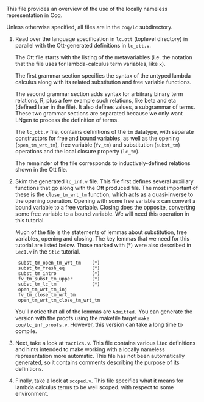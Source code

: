 This file provides an overview of the use of the locally nameless
representation in Coq.

Unless otherwise specified, all files are in the `coq/lc` subdirectory.

1. Read over the language specification in `lc.ott` (toplevel directory) in 
   parallel with the Ott-generated definitions in `lc_ott.v`.
   
   The Ott file starts with the listing of the metavariables (i.e. the notation 
   that the file uses for lambda-calculus term variables, like `x`).

   The first grammar section specifies the syntax of the untyped lambda 
   calculus along with its related substitution and free variable 
   functions. 
   
   The second grammar section adds syntax for arbitrary binary term relations, R, 
   plus a few example such relations, like beta and eta (defined later in the file).
   It also defines values, a subgrammar of terms.
   These two grammar sections are separated because we only want LNgen to process
   the definition of terms.

   The `lc_ott.v` file, contains definitions of the `tm` datatype, with
   separate constructors for free and bound variables, as well as the opening
   (`open_tm_wrt_tm`), free variable (`fv_tm`) and substitution (`subst_tm`)
   operations and the local closure property (`lc_tm`).
   
   The remainder of the file corresponds to inductively-defined relations shown 
   in the Ott file.

2. Skim the generated `lc_inf.v` file.  This file first defines several
   auxiliary functions that go along with the Ott produced file. The most
   important of these is the `close_tm_wrt_tm` function, which acts as a
   quasi-inverse to the opening operation. Opening with some free variable `x`
   can convert a bound variable to a free variable. Closing does the opposite,
   converting some free variable to a bound variable. We will need this
   operation in this tutorial.
   
   Much of the file is the statements of lemmas about substitution, free
   variables, opening and closing. The key lemmas that we need for this
   tutorial are listed below. Those marked with (*) were also described in
   `Lec1.v` in the `Stlc` tutorial.
   
        subst_tm_open_tm_wrt_tm    (*)
        subst_tm_fresh_eq          (*)
        subst_tm_intro             (*)
        fv_tm_subst_tm_upper       (*)
        subst_tm_lc_tm             (*)
        open_tm_wrt_tm_inj
        fv_tm_close_tm_wrt_tm
        open_tm_wrt_tm_close_tm_wrt_tm
   
   You'll notice that all of the lemmas are `Admitted.` You can generate the
   version with the proofs using the makefile target `make coq/lc_inf_proofs.v`.
   However, this version can take a long time to compile.
   
3. Next, take a look at `tactics.v`. This file contains various Ltac definitions 
   and hints intended to make working with a locally nameless representation more 
   automatic. This file has not been automatically generated, so it contains 
   comments describing the purpose of its definitions.

4. Finally, take a look at `scoped.v`. This file specifies what it means for 
   lambda calculus terms to be well scoped. with respect to some environment.
